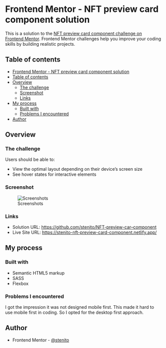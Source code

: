 <!DOCTYPE html>
<html xmlns="http://www.w3.org/1999/xhtml" lang="en">
<head>
	<meta charset="utf-8"/>
</head>
<body>

<h1 id="frontendmentor-nftpreviewcardcomponentsolution">Frontend Mentor - NFT preview card component solution</h1>

<p>This is a solution to the <a href="https://www.frontendmentor.io/challenges/nft-preview-card-component-SbdUL_w0U">NFT preview card component challenge on Frontend Mentor</a>. Frontend Mentor challenges help you improve your coding skills by building realistic projects.</p>

<h2 id="tableofcontents">Table of contents</h2>

<ul>
<li><a href="#frontend-mentor---nft-preview-card-component-solution">Frontend Mentor - NFT preview card component solution</a></li>
<li> <a href="#table-of-contents">Table of contents</a></li>
<li> <a href="#overview">Overview</a>

<ul>
<li><a href="#the-challenge">The challenge</a></li>
<li><a href="#screenshot">Screenshot</a></li>
<li><a href="#links">Links</a></li>
</ul></li>
<li> <a href="#my-process">My process</a>

<ul>
<li><a href="#built-with">Built with</a></li>
<li><a href="#problems-i-encountered">Problems I encountered</a></li>
</ul></li>
<li> <a href="#author">Author</a></li>
</ul>

<h2 id="overview">Overview</h2>

<h3 id="thechallenge">The challenge</h3>

<p>Users should be able to:</p>

<ul>
<li>View the optimal layout depending on their device&#8217;s screen size</li>
<li>See hover states for interactive elements</li>
</ul>

<h3 id="screenshot">Screenshot</h3>

<figure>
<img src=".dist/screenshots/screenshots.png" alt="Screenshots" />
<figcaption>Screenshots</figcaption>
</figure>

<h3 id="links">Links</h3>

<ul>
<li>Solution URL: <a href="https://github.com/stenito/NFT-preview-car--component">https://github.com/stenito/NFT-preview-car&#8211;component</a></li>
<li>Live Site URL: <a href="https://stenito-nft-preview-card-component.netlify.app/">https://stenito-nft-preview-card-component.netlify.app/</a></li>
</ul>

<h2 id="myprocess">My process</h2>

<h3 id="builtwith">Built with</h3>

<ul>
<li>Semantic HTML5 markup</li>
<li>SASS</li>
<li>Flexbox</li>
</ul>

<h3 id="problemsiencountered">Problems I encountered</h3>

<p>I got the impression it was not designed mobile first. This made it hard to use mobile first in coding. So I opted for the desktop first approach.</p>

<h2 id="author">Author</h2>

<ul>
<li>Frontend Mentor - <a href="https://www.frontendmentor.io/profile/stenito">@stenito</a></li>
</ul>

</body>
</html>

